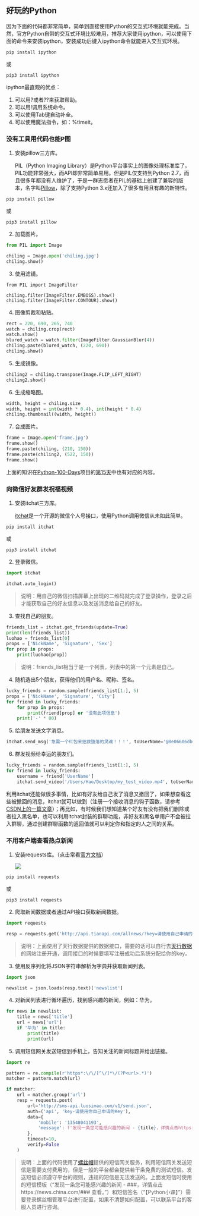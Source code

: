 ## 好玩的Python

因为下面的代码都非常简单，简单到直接使用Python的交互式环境就能完成。当然，官方Python自带的交互式环境比较难用，推荐大家使用ipython，可以使用下面的命令来安装ipython，安装成功后键入ipython命令就能进入交互式环境。

```Shell
pip install ipython
```

或

```Shell
pip3 install ipython
```

ipython最直观的优点：

1. 可以用?或者??来获取帮助。
2. 可以用!调用系统命令。
3. 可以使用Tab键自动补全。
4. 可以使用魔法指令，如：%timeit。

### 没有工具用代码也能P图

1. 安装pillow三方库。

   PIL（Python Imaging Library）是Python平台事实上的图像处理标准库了。PIL功能非常强大，而API却非常简单易用。但是PIL仅支持到Python 2.7，而且很多年都没有人维护了，于是一群志愿者在PIL的基础上创建了兼容的版本，名字叫[Pillow](https://github.com/python-pillow/Pillow)，除了支持Python 3.x还加入了很多有用且有趣的新特性。

```Shell
pip install pillow
```

   或

```Shell
pip3 install pillow
```

2. 加载图片。

```Python
from PIL import Image

chiling = Image.open('chiling.jpg')
chiling.show()
```

3. 使用滤镜。

```Shell
from PIL import ImageFilter

chiling.filter(ImageFilter.EMBOSS).show()
chiling.filter(ImageFilter.CONTOUR).show()
```

4. 图像剪裁和粘贴。

```Python
rect = 220, 690, 265, 740 
watch = chiling.crop(rect)
watch.show()
blured_watch = watch.filter(ImageFilter.GaussianBlur(4))
chiling.paste(blured_watch, (220, 690))
chiling.show()
```

5. 生成镜像。

```Python
chiling2 = chiling.transpose(Image.FLIP_LEFT_RIGHT)
chiling2.show()
```

6. 生成缩略图。

```Python
width, height = chiling.size
width, height = int(width * 0.4), int(height * 0.4)
chiling.thumbnail((width, height))
```

7. 合成图片。

```Python
frame = Image.open('frame.jpg')
frame.show()
frame.paste(chiling, (210, 150))
frame.paste(chiling2, (522, 150))
frame.show()
```

上面的知识在[Python-100-Days](https://github.com/jackfrued/Python-100-Days)项目的[第15天](<https://github.com/jackfrued/Python-100-Days/blob/master/Day01-15/15.%E5%9B%BE%E5%83%8F%E5%92%8C%E5%8A%9E%E5%85%AC%E6%96%87%E6%A1%A3%E5%A4%84%E7%90%86.md>)中也有对应的内容。

### 向微信好友群发祝福视频

1. 安装itchat三方库。

   [itchat](<https://itchat.readthedocs.io/zh/latest/>)是一个开源的微信个人号接口，使用Python调用微信从未如此简单。

```Shell
pip install itchat
```

   或

```Shell
pip3 install itchat
```

2. 登录微信。

```Python
import itchat

itchat.auto_login()
```

   > 说明：用自己的微信扫描屏幕上出现的二维码就完成了登录操作，登录之后才能获取自己的好友信息以及发送消息给自己的好友。

3. 查找自己的朋友。

```Python
friends_list = itchat.get_friends(update=True)
print(len(friends_list))
luohao = friends_list[0]
props = ['NickName', 'Signature', 'Sex']
for prop in props:
    print(luohao[prop])
```

   > 说明：friends_list相当于是一个列表，列表中的第一个元素是自己。

4. 随机选出5个朋友，获得他们的用户名、昵称、签名。

```Python
lucky_friends = random.sample(friends_list[1:], 5) 
props = ['NickName', 'Signature', 'City']
for friend in lucky_friends:
    for prop in props:
        print(friend[prop] or '没有此项信息')    
    print('-' * 80)
```

5. 给朋友发送文字消息。

```Python
itchat.send_msg('急需一个红包来拯救堕落的灵魂！！！', toUserName='@8e06606db03f0e28d0ff884083f727e6')
```

6. 群发视频给幸运的朋友们。

```Python
lucky_friends = random.sample(friends_list[1:], 5) 
for friend in lucky_friends:
    username = friend['UserName']
    itchat.send_video('/Users/Hao/Desktop/my_test_video.mp4', toUserName=username)
```

利用itchat还能做很多事情，比如有好友给自己发了消息又撤回了，如果想查看这些被撤回的消息，itchat就可以做到（注册一个接收消息的钩子函数，请参考[CSDN上的一篇文章](<https://blog.csdn.net/enweitech/article/details/79585043>)）；再比如，有时候我们想知道某个好友有没有把我们删除或者拉入黑名单，也可以利用itchat封装的群聊功能，非好友和黑名单用户不会被拉入群聊，通过创建群聊函数的返回值就可以判定你和指定的人之间的关系。

### 不用客户端查看热点新闻

1. 安装requests库。（点击常看[官方文档](<https://2.python-requests.org/zh_CN/latest/>)）

   ![](./res/requests.png)

```Shell
pip install requests
```

   或

```Shell
pip3 install requests
```

2. 爬取新闻数据或者通过API接口获取新闻数据。

```Python
import requests

resp = requests.get('http://api.tianapi.com/allnews/?key=请使用自己申请的Key&col=7&num=50')
```

   > 说明：上面使用了天行数据提供的数据接口，需要的话可以自行去[天行数据](<https://www.tianapi.com/>)的网站注册开通，调用接口的时候要填写注册成功后系统分配给你的key。

3. 使用反序列化将JSON字符串解析为字典并获取新闻列表。

```Python
import json

newslist = json.loads(resp.text)['newslist']
```

4. 对新闻列表进行循环遍历，找到感兴趣的新闻，例如：华为。

```Python
for news in newslist:
    title = news['title']
    url = news['url']
    if '华为' in title:
        print(title)
        print(url)
```

5. 调用短信网关发送短信到手机上，告知关注的新闻标题并给出链接。

```Python
import re

pattern = re.compile(r'https*:\/\/[^\/]*\/(?P<url>.*)') 
matcher = pattern.match(url)

if matcher:
    url = matcher.group('url')
    resp = requests.post(
        url='http://sms-api.luosimao.com/v1/send.json',
        auth=('api', 'key-请使用你自己申请的Key'),
        data={
            'mobile': '13548041193',
            'message': f'发现一条您可能感兴趣的新闻 - {title}，详情点击https://news.china.com/{url} 查看。【Python小课】'
        },
        timeout=10,
        verify=False
    )
```

   > 说明：上面的代码使用了[螺丝帽](<https://luosimao.com/>)提供的短信网关服务，利用短信网关发送短信是需要支付费用的，但是一般的平台都会提供若干条免费的测试短信。发送短信必须遵守平台的规则，违规的短信是无法发送的。上面发短信时使用的短信模板（“发现一条您可能感兴趣的新闻 - ###，详情点击https://news.china.com/### 查看。”）和短信签名（“【Python小课】”）需要登录螺丝帽管理平台进行配置，如果不清楚如何配置，可以联系平台的客服人员进行咨询。

